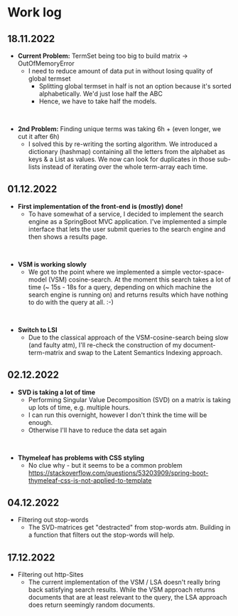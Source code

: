 # Work log

## 18.11.2022
- **Current Problem:** TermSet being too big to build matrix -> OutOfMemoryError
  - I need to reduce amount of data put in without losing quality of global termset
    - Splitting global termset in half is not an option because it's sorted alphabetically. We'd just lose half the ABC
    - Hence, we have to take half the models.

<br>

- **2nd Problem:** Finding unique terms was taking 6h + (even longer, we cut it after 6h)
  - I solved this by re-writing the sorting algorithm. We introduced a dictionary (hashmap) containing all the letters
    from the alphabet as keys & a List<String> as values. We now can look for duplicates in those sub-lists instead of
    iterating over the whole term-array each time.

## 01.12.2022
- **First implementation of the front-end is (mostly) done!**
  - To have somewhat of a service, I decided to implement the search engine as a SpringBoot MVC application.  I've
  implemented a simple interface that lets the user submit queries to the search engine and then shows a results page.

<br>

- **VSM is working slowly**
  - We got to the point where we implemented a simple vector-space-model (VSM) cosine-search. At the moment this search
    takes a lot of time (~ 15s - 18s for a query, depending on which machine the search engine is running on) and returns
    results which have nothing to do with the query at all. :-)
  
<br>

- **Switch to LSI**
  - Due to the classical approach of the VSM-cosine-search being slow (and faulty atm), I'll re-check the construction
    of my document-term-matrix and swap to the Latent Semantics Indexing approach.


## 02.12.2022
- **SVD is taking a lot of time**
  - Performing Singular Value Decomposition (SVD) on a matrix is taking up lots of time, e.g. multiple hours.
  - I can run this overnight, however I don't think the time will be enough.
  - Otherwise I'll have to reduce the data set again

<br>

- **Thymeleaf has problems with CSS styling**
  - No clue why - but it seems to be a common problem https://stackoverflow.com/questions/53203909/spring-boot-thymeleaf-css-is-not-applied-to-template


## 04.12.2022
- Filtering out stop-words
  - The SVD-matrices get "destracted" from stop-words atm. Building in a function that filters out the stop-words will help.
    

## 17.12.2022
- Filtering out http-Sites
  - The current implementation of the VSM / LSA doesn't really bring back satisfying search results. While the VSM approach
    returns documents that are at least relevant to the query, the LSA approach does return seemingly random documents.